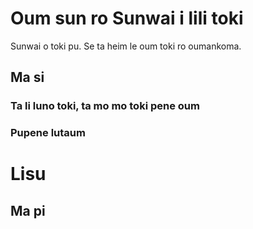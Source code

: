 # Oum sun ro Sunwai i lili toki

Sunwai o toki pu. Se ta heim le oum toki ro oumankoma.

## Ma si
### Ta li luno toki, ta mo mo toki pene oum

### Pupene lutaum

# Lisu
## Ma pi 